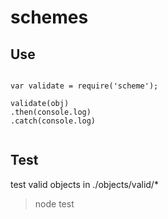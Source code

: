 # schemes


## Use 


`````

var validate = require('scheme');

validate(obj)
.then(console.log)
.catch(console.log)


`````


## Test

test valid objects in ./objects/valid/*

> node test